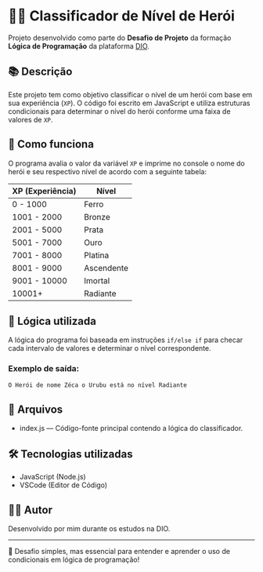 # 🦸‍♂️ Classificador de Nível de Herói

Projeto desenvolvido como parte do **Desafio de Projeto** da formação **Lógica de Programação** da plataforma [DIO](https://www.dio.me).

## 📚 Descrição

Este projeto tem como objetivo classificar o nível de um herói com base em sua experiência (`XP`). O código foi escrito em JavaScript e utiliza estruturas condicionais para determinar o nível do herói conforme uma faixa de valores de `XP`.

## 🚀 Como funciona

O programa avalia o valor da variável `XP` e imprime no console o nome do herói e seu respectivo nível de acordo com a seguinte tabela:

| XP (Experiência) | Nível         |
|------------------|---------------|
| 0 - 1000         | Ferro         |
| 1001 - 2000      | Bronze        |
| 2001 - 5000      | Prata         |
| 5001 - 7000      | Ouro          |
| 7001 - 8000      | Platina       |
| 8001 - 9000      | Ascendente    |
| 9001 - 10000     | Imortal       |
| 10001+           | Radiante      |

## 🧠 Lógica utilizada

A lógica do programa foi baseada em instruções `if/else if` para checar cada intervalo de valores e determinar o nível correspondente.

### Exemplo de saída:

```bash
O Herói de nome Zéca o Urubu está no nível Radiante
```

## 📂 Arquivos

  * index.js — Código-fonte principal contendo a lógica do classificador.

## 🛠️ Tecnologias utilizadas

  * JavaScript (Node.js)
  * VSCode (Editor de Código)

## 👨‍🎓 Autor

Desenvolvido por mim durante os estudos na DIO.

---

🧪 Desafio simples, mas essencial para entender e aprender o uso de condicionais em lógica de programação!
